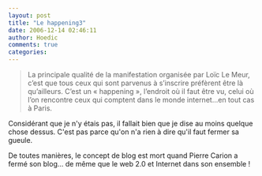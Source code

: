```yaml
---
layout: post
title: "Le happening3"
date: 2006-12-14 02:46:11
author: Hoedic
comments: true
categories: 
---
```



<blockquote class="citation">La principale qualité de la manifestation organisée par Loïc Le Meur, c&#8217;est que tous ceux qui sont parvenus à s&#8217;inscrire préfèrent être là qu&#8217;ailleurs. C&#8217;est un « happening », l&#8217;endroit où il faut être vu, celui où l&#8217;on rencontre ceux qui comptent dans le monde internet...en tout cas à Paris.


</blockquote>

Considérant que je n'y étais pas, il fallait bien que je dise au moins quelque chose dessus. C'est pas parce qu'on n'a rien à dire qu'il faut fermer sa gueule.

De toutes manières, le concept de blog est mort quand Pierre Carion a fermé son blog... de même que le web 2.0 et Internet dans son ensemble !